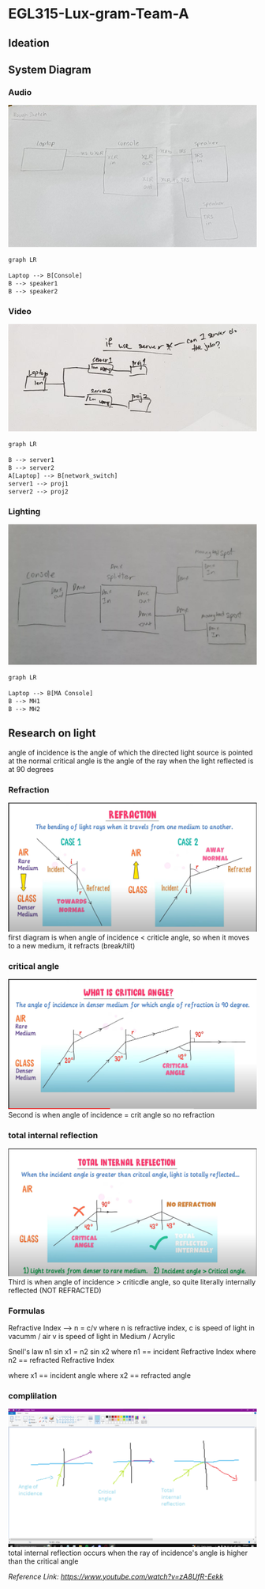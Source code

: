 # EGL315-Lux-gram-Team-A 
## **Ideation**



## **System Diagram**

### Audio
![Alt text](imgs/ASysDiagram.jpg)

```mermaid
graph LR

Laptop --> B[Console]
B --> speaker1
B --> speaker2
```

### Video
![Alt text](imgs/VSysDiagram.jpg)
```mermaid
graph LR

B --> server1
B --> server2
A[Laptop] --> B[network_switch]
server1 --> proj1
server2 --> proj2
```
### Lighting
![Alt text](imgs/LSysDiagram.jpg)
```mermaid
graph LR

Laptop --> B[MA Console]
B --> MH1
B --> MH2

```
## **Research on light**
angle of incidence is the angle of which the directed light source is pointed at the normal
critical angle is the angle of the ray when the light reflected is at 90 degrees

### Refraction 
![Alt text](imgs/light1.png)
first diagram is when angle of incidence < criticle angle, so when it moves to a new medium, it refracts (break/tilt)

### critical angle
![Alt text](imgs/light2.png)
Second is when angle of incidence = crit angle so no refraction

### total internal reflection
![Alt text](imgs/light3.png)
Third is when angle of incidence > criticdle angle, so  quite literally internally reflected (NOT REFRACTED)

### Formulas 
Refractive Index -->  n = c/v
where n is refractive index,
c is speed of light in vacumm / air
v is speed of light in Medium / Acrylic

Snell's law
n1 sin x1 = n2 sin x2
where n1 == incident Refractive Index
where n2 == refracted Refractive Index

where x1 == incident angle
where x2 == refracted angle

### complilation
![Alt text](imgs/light4.png)
total internal reflection occurs when the ray of incidence's angle is higher than the critical angle

*Reference Link: https://www.youtube.com/watch?v=zA8UfR-Eekk*





